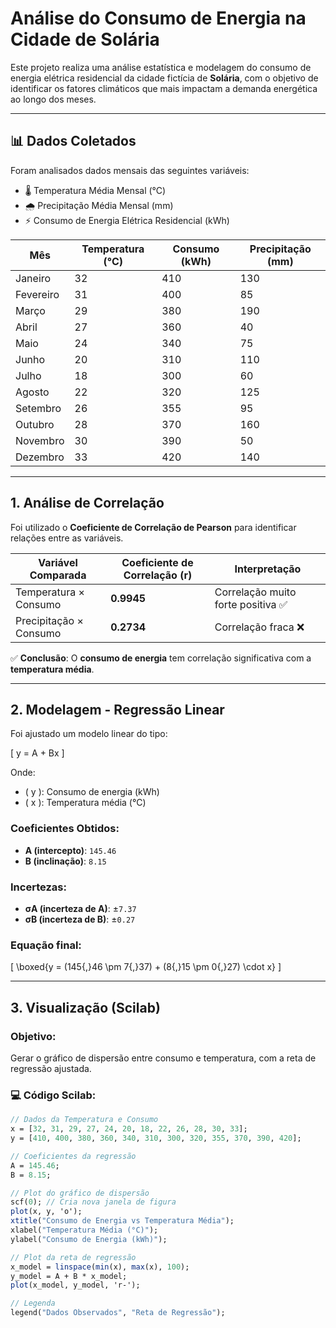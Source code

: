 # Análise do Consumo de Energia na Cidade de Solária

Este projeto realiza uma análise estatística e modelagem do consumo de energia elétrica residencial da cidade fictícia de **Solária**, com o objetivo de identificar os fatores climáticos que mais impactam a demanda energética ao longo dos meses.

---

## 📊 Dados Coletados

Foram analisados dados mensais das seguintes variáveis:

- 🌡️ Temperatura Média Mensal (°C)
- 🌧️ Precipitação Média Mensal (mm)
- ⚡ Consumo de Energia Elétrica Residencial (kWh)

| Mês       | Temperatura (°C) | Consumo (kWh) | Precipitação (mm) |
|-----------|------------------|---------------|-------------------|
| Janeiro   | 32               | 410           | 130               |
| Fevereiro | 31               | 400           | 85                |
| Março     | 29               | 380           | 190               |
| Abril     | 27               | 360           | 40                |
| Maio      | 24               | 340           | 75                |
| Junho     | 20               | 310           | 110               |
| Julho     | 18               | 300           | 60                |
| Agosto    | 22               | 320           | 125               |
| Setembro  | 26               | 355           | 95                |
| Outubro   | 28               | 370           | 160               |
| Novembro  | 30               | 390           | 50                |
| Dezembro  | 33               | 420           | 140               |

---

## 1. Análise de Correlação

Foi utilizado o **Coeficiente de Correlação de Pearson** para identificar relações entre as variáveis.

| Variável Comparada           | Coeficiente de Correlação (r) | Interpretação        |
|-----------------------------|-------------------------------|----------------------|
| Temperatura × Consumo       | **0.9945**                    | Correlação muito forte positiva ✅ |
| Precipitação × Consumo      | **0.2734**                    | Correlação fraca ❌ |

✅ **Conclusão**: O **consumo de energia** tem correlação significativa com a **temperatura média**.

---

## 2. Modelagem - Regressão Linear

Foi ajustado um modelo linear do tipo:

\[
y = A + Bx
\]

Onde:
- \( y \): Consumo de energia (kWh)
- \( x \): Temperatura média (°C)

### Coeficientes Obtidos:

- **A (intercepto)**: `145.46`  
- **B (inclinação)**: `8.15`

### Incertezas:

- **σA (incerteza de A)**: ±`7.37`
- **σB (incerteza de B)**: ±`0.27`

### Equação final:

\[
\boxed{y = (145{,}46 \pm 7{,}37) + (8{,}15 \pm 0{,}27) \cdot x}
\]

---

## 3. Visualização (Scilab)

### Objetivo:

Gerar o gráfico de dispersão entre consumo e temperatura, com a reta de regressão ajustada.

### 💻 Código Scilab:

```scilab
// Dados da Temperatura e Consumo
x = [32, 31, 29, 27, 24, 20, 18, 22, 26, 28, 30, 33];
y = [410, 400, 380, 360, 340, 310, 300, 320, 355, 370, 390, 420];

// Coeficientes da regressão
A = 145.46;
B = 8.15;

// Plot do gráfico de dispersão
scf(0); // Cria nova janela de figura
plot(x, y, 'o');
xtitle("Consumo de Energia vs Temperatura Média");
xlabel("Temperatura Média (°C)");
ylabel("Consumo de Energia (kWh)");

// Plot da reta de regressão
x_model = linspace(min(x), max(x), 100);
y_model = A + B * x_model;
plot(x_model, y_model, 'r-');

// Legenda
legend("Dados Observados", "Reta de Regressão");
